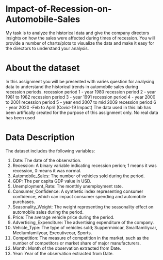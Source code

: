 # Impact-of-Recession-on-Automobile-Sales
 My task is to analyze the historical data and give the company directors insights on how the sales were affected during times of recession. You will
 provide a number of charts/plots to visualize the data and make it easy for the directors to understand your
 analysis.

# About the dataset
 In this assignment you will be presented with varies question for analysing data to understand the historical
 trends in automobile sales during recession periods.
 recession period 1 - year 1980
 recession period 2 - year 1981 to 1982
 recession period 3 - year 1991
 recession period 4 - year 2000 to 2001
 recession period 5 - year end 2007 to mid 2009
 recession period 6 - year 2020 -Feb to April (Covid-19 Impact)
 The data used in this lab has been artifically created for the purpose of this assignment only. No real data has
 been used

# Data Description
 The dataset includes the following variables:
 1. Date: The date of the observation.
 2. Recession: A binary variable indicating recession perion; 1 means it was recession, 0 means it was
 normal.
 3. Automobile_Sales: The number of vehicles sold during the period.
 4. GDP: The per capita GDP value in USD.
 5. Unemployment_Rate: The monthly unemployment rate.
 6. Consumer_Confidence: A synthetic index representing consumer confidence, which can impact
 consumer spending and automobile purchases.
 7. Seasonality_Weight: The weight representing the seasonality effect on automobile sales during the
 period.
 8. Price: The average vehicle price during the period.
 9. Advertising_Expenditure: The advertising expenditure of the company.
 10. Vehicle_Type: The type of vehicles sold; Supperminicar, Smallfamiliycar, Mediumfamilycar,
 Executivecar, Sports.
 11. Competition: The measure of competition in the market, such as the number of competitors or market
 share of major manufacturers.
 12. Month: Month of the observation extracted from Date.
 13. Year: Year of the observation extracted from Date.

